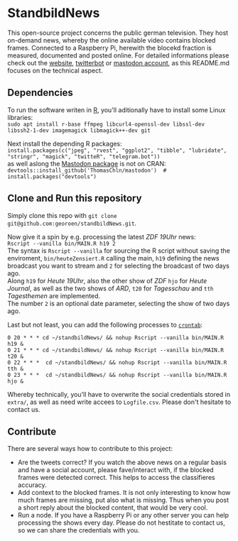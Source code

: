 # StandbildNews
This open-source project concerns the public german television. They host on-demand news, whereby the online available video contains blocked frames. Connected to a Raspberry Pi, herewith the blocekd fraction is measured, documented and posted online. For detailed informations please check out the [website](https://georoen.github.io/standbildNews/), [twitterbot](https://twitter.com/standbildNews) or [mastodon account](https://social.tchncs.de/@standbildNews), as this README.md focuses on the technical aspect.



## Dependencies
To run the software writen in [R](https://www.r-project.org/), you'll aditionally have to install some Linux libraries:   
`sudo apt install r-base ffmpeg libcurl4-openssl-dev libssl-dev libssh2-1-dev imagemagick libmagick++-dev git`

Next install the depending R packages:      
`install.packages(c("jpeg", "rvest", "ggplot2", "tibble", "lubridate", "stringr", "magick", "twitteR", "telegram.bot"))`  
as well aslong the [Mastodon package](https://github.com/ThomasChln/mastodon) is not on CRAN:  
`devtools::install_github('ThomasChln/mastodon')  # install.packages("devtools")`



## Clone and Run this repository
Simply clone this repo with `git clone git@github.com:georoen/standbildNews.git`.  

Now give it a spin by e.g. processing the latest *ZDF 19Uhr* news:  
`Rscript --vanilla bin/MAIN.R h19 2`  
The syntax is `Rscript --vanilla` for sourcing the R script without saving the enviroment, `bin/heuteZensiert.R` calling the main, `h19` defining the news broadcast you want to stream and `2` for selecting the broadcast of two days ago.  
Along `h19` for *Heute 19Uhr*, also the other show of *ZDF* `hjo` for *Heute Journal*, as well as the two shows of *ARD*, `t20` for *Tagesschau* and `tth` *Tagesthemen* are implemented.  
The number `2` is an optional date parameter, selecting the show of two days ago.

Last but not least, you can add the following processes to [`crontab`](https://wiki.ubuntuusers.de/Cron/):  
```
0 20 * * * cd ~/standbildNews/ && nohup Rscript --vanilla bin/MAIN.R h19 &
0 21 * * * cd ~/standbildNews/ && nohup Rscript --vanilla bin/MAIN.R t20 &
0 22 * * *  cd ~/standbildNews/ && nohup Rscript --vanilla bin/MAIN.R tth &
0 23 * * *  cd ~/standbildNews/ && nohup Rscript --vanilla bin/MAIN.R hjo &
```
Whereby technically, you'll have to overwrite the social credentials stored in `extra/`, as well as need write accees to `Logfile.csv`. Please don't hesitate to contact us.



## Contribute
There are several ways how to contribute to this project:  
- Are the tweets correct? If you watch the above news on a regular basis and have a social account, please fave/interact with, if the blocked frames were detected correct. This helps to access the classifieres accuracy.  
- Add context to the blocked frames. It is not only interesting to know how much frames are missing, put also what is missing. Thus when you post a short reply about the blocked content, that would be very cool.
- Run a node. If you have a Raspberry Pi or any other server you can help processing the shows every day. Please do not hestitate to contact us, so we can share the credentials with you.

